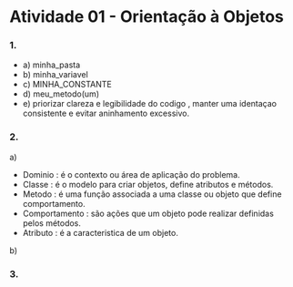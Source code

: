 # Atividade 01 - Orientação à Objetos
### 1.
* a) minha_pasta
* b) minha_variavel
* c) MINHA_CONSTANTE
* d) meu_metodo(um)
* e) priorizar clareza e legibilidade do codigo , manter uma identaçao consistente e evitar aninhamento excessivo.

### 2.
a) 
   * Dominio : é o contexto ou área de aplicação do problema.
   * Classe : é o modelo para criar objetos, define atributos e métodos.
   * Metodo : é uma função associada a uma classe ou objeto que define comportamento.
   * Comportamento : são ações que um objeto pode realizar definidas pelos métodos.
   * Atributo : é a caracteristica de um objeto.
     
b)

### 3.

